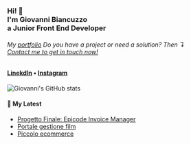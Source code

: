 <h3>Hi! 👋<br>I'm Giovanni Biancuzzo<br>a Junior Front End Developer</h3>

<!--
- 🔭 I’m currently working on ...
- 🌱 I’m currently learning ...
- 👯 I’m looking to collaborate on ...
- 🤔 I’m looking for help with ...
- 💬 Ask me about ...
- 📫 How to reach me: ...
- 😄 Pronouns: ...
- ⚡ Fun fact: ...-->

<h6>My <a href="https://giovannibiancuzzo.github.io./">portfolio</a>
  <!--<br>I have 8 years of tech experience, creating products, content and solutons while providing IT services.<br>-->
Do you have a project or need a solution? Then ↴<br><a href="mailto:giovannibiancuzzo@protonmail.com">Contact me to get in touch now!</a></h6>

<h4> <a href="https://www.linkedin.com/in/giovannibiancuzzo/">LinekdIn</a> • <a href="https://www.instagram.com/white.gianni/">Instagram</a></h4>

![Giovanni's GitHub stats](https://github-readme-stats.vercel.app/api?username=GiovanniBiancuzzo&show_icons=true&theme=radical)

<h4>📕 My Latest</h4>

<!-- BLOG-POST-LIST:START-->
- [Progetto Finale: Epicode Invoice Manager](https://github.com/GiovanniBiancuzzo/FE07B_progetto_finale_prova1)
- [Portale gestione film](https://github.com/GiovanniBiancuzzo/FE07B_progetto_sett12)
- [Piccolo ecommerce](https://github.com/GiovanniBiancuzzo/FE07B_progetto_sett11)
<!--
- [Cryptocurrencies I&#39;m Buying in 2022](https://stephenajulu.com/blog/cryptocurrencies-i-m-buying-2022/)
- [20 Things Men Must Do In 2022](https://stephenajulu.com/blog/20-things-men-must-do-in-2022/)
- [How To Buy Your First NFT Web 3.0 Domain: Ethereum Naming Service](https://stephenajulu.com/blog/the-second-way-to-buy-your-first-nft-web-3.0-domain-ethereum-naming-service/)
- [How To Buy Your First NFT Web 3.0 Domain: Unstoppable Domains](https://stephenajulu.com/blog/how-to-buy-your-first-nft-web-3.0-domain/)
BLOG-POST-LIST:END -->

